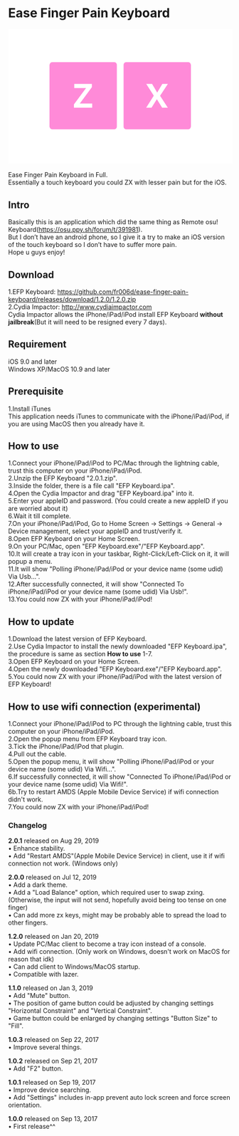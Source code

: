 # Ease Finger Pain Keyboard

![cover.png](https://github.com/fr006d/ease-finger-pain-keyboard/raw/master/cover.png)

Ease Finger Pain Keyboard in Full.  
Essentially a touch keyboard you could ZX with lesser pain but for the iOS.

## Intro
Basically this is an application which did the same thing as Remote osu! Keyboard(https://osu.ppy.sh/forum/t/391981).  
But I don’t have an android phone, so I give it a try to make an iOS version of the touch keyboard so I don’t have to suffer more pain.  
Hope u guys enjoy!  

## Download
1.EFP Keyboard: https://github.com/fr006d/ease-finger-pain-keyboard/releases/download/1.2.0/1.2.0.zip  
2.Cydia Impactor: http://www.cydiaimpactor.com  
Cydia Impactor allows the iPhone/iPad/iPod install EFP Keyboard **without jailbreak**(But it will need to be resigned every 7 days).  

## Requirement
iOS 9.0 and later  
Windows XP/MacOS 10.9 and later  

## Prerequisite  
1.Install iTunes  
This application needs iTunes to communicate with the iPhone/iPad/iPod, if you are using MacOS then you already have it.  

## How to use  
1.Connect your iPhone/iPad/iPod to PC/Mac through the lightning cable, trust this computer on your iPhone/iPad/iPod.  
2.Unzip the EFP Keyboard "2.0.1.zip".  
3.Inside the folder, there is a file call "EFP Keyboard.ipa".  
4.Open the Cydia Impactor and drag "EFP Keyboard.ipa" into it.  
5.Enter your appleID and password. (You could create a new appleID if you are worried about it)  
6.Wait it till complete.  
7.On your iPhone/iPad/iPod, Go to Home Screen -> Settings -> General -> Device management, select your appleID and trust/verify it.  
8.Open EFP Keyboard on your Home Screen.  
9.On your PC/Mac, open "EFP Keyboard.exe"/"EFP Keyboard.app".  
10.It will create a tray icon in your taskbar, Right-Click/Left-Click on it, it will popup a menu.  
11.It will show "Polling iPhone/iPad/iPod or your device name (some udid) Via Usb...".  
12.After successfully connected, it will show "Connected To iPhone/iPad/iPod or your device name (some udid) Via Usb!".  
13.You could now ZX with your iPhone/iPad/iPod!  

## How to update  
1.Download the latest version of EFP Keyboard.  
2.Use Cydia Impactor to install the newly downloaded "EFP Keyboard.ipa", the procedure is same as section **How to use** 1-7.  
3.Open EFP Keyboard on your Home Screen.  
4.Open the newly downloaded "EFP Keyboard.exe"/"EFP Keyboard.app".  
5.You could now ZX with your iPhone/iPad/iPod with the latest version of EFP Keyboard!  

## How to use wifi connection (experimental)  
1.Connect your iPhone/iPad/iPod to PC through the lightning cable, trust this computer on your iPhone/iPad/iPod.  
2.Open the popup menu from EFP Keyboard tray icon.  
3.Tick the iPhone/iPad/iPod that plugin.  
4.Pull out the cable.  
5.Open the popup menu, it will show "Polling iPhone/iPad/iPod or your device name (some udid) Via Wifi...".  
6.If successfully connected, it will show "Connected To iPhone/iPad/iPod or your device name (some udid) Via Wifi!".  
6b.Try to restart AMDS (Apple Mobile Device Service) if wifi connection didn't work.  
7.You could now ZX with your iPhone/iPad/iPod!  

### Changelog
**2.0.1** released on Aug 29, 2019  
• Enhance stability.  
• Add "Restart AMDS"(Apple Mobile Device Service) in client, use it if wifi connection not work. (Windows only)  

**2.0.0** released on Jul 12, 2019  
• Add a dark theme.  
• Add a "Load Balance" option, which required user to swap zxing. (Otherwise, the input will not send, hopefully avoid being too tense on one finger)  
• Can add more zx keys, might may be probably able to spread the load to other fingers.  

**1.2.0** released on Jan 20, 2019  
• Update PC/Mac client to become a tray icon instead of a console.  
• Add wifi connection. (Only work on Windows, doesn't work on MacOS for reason that idk)  
• Can add client to Windows/MacOS startup.  
• Compatible with lazer.  

**1.1.0** released on Jan 3, 2019  
• Add "Mute" button.  
• The position of game button could be adjusted by changing settings "Horizontal Constraint" and "Vertical Constraint".  
• Game button could be enlarged by changing settings "Button Size" to "Fill".  

**1.0.3** released on Sep 22, 2017  
• Improve several things.  

**1.0.2** released on Sep 21, 2017  
• Add "F2" button.  

**1.0.1** released on Sep 19, 2017  
• Improve device searching.  
• Add "Settings" includes in-app prevent auto lock screen and force screen orientation.  

**1.0.0** released on Sep 13, 2017  
• First release^^  
